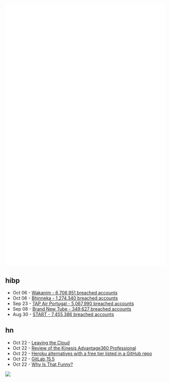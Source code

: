 ![Metrics](https://raw.githubusercontent.com/phixion/phixion/master/metrics.svg)

## hibp

<!--
for https://github.com/phixion/phixion/blob/main/.github/workflows/feeds.yml
-->
<!--START_SECTION:haveibeenpwnd-->
- Oct 06 - [Wakanim - 6,706,951 breached accounts](https://haveibeenpwned.com/PwnedWebsites#Wakanim)
- Oct 06 - [Bhinneka - 1,274,340 breached accounts](https://haveibeenpwned.com/PwnedWebsites#Bhinneka)
- Sep 23 - [TAP Air Portugal - 5,067,990 breached accounts](https://haveibeenpwned.com/PwnedWebsites#TAPAirPortugal)
- Sep 08 - [Brand New Tube - 349,627 breached accounts](https://haveibeenpwned.com/PwnedWebsites#BrandNewTube)
- Aug 30 - [START - 7,455,386 breached accounts](https://haveibeenpwned.com/PwnedWebsites#Start)
<!--END_SECTION:haveibeenpwnd-->

## hn

<!--
for https://github.com/phixion/phixion/blob/main/.github/workflows/feeds.yml
-->
<!--START_SECTION:hn-->
- Oct 22 - [Leaving the Cloud](https://www.rework.fm/leaving-the-cloud/)
- Oct 22 - [Review of the Kinesis Advantage360 Professional](https://arslan.io/2022/10/22/review-of-the-kinesis-advantage360-professional/)
- Oct 22 - [Heroku alternatives with a free tier listed in a GitHub repo](https://github.com/Engagespot/heroku-free-alternatives)
- Oct 22 - [GitLab 15.5](https://about.gitlab.com/releases/2022/10/22/gitlab-15-5-released/)
- Oct 22 - [Why Is That Funny?](https://nautil.us/why-is-that-funny-243350/)
<!--END_SECTION:hn-->

<!--
for https://yhype.me
-->
![](https://hit.yhype.me/github/profile?user_id=13013670)
